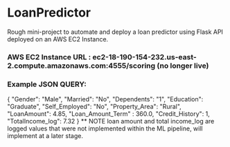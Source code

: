 # LoanPredictor
Rough mini-project to automate and deploy a loan predictor using Flask API deployed on an AWS EC2 Instance.

### AWS EC2 Instance URL : ec2-18-190-154-232.us-east-2.compute.amazonaws.com:4555/scoring (no longer live)

### Example JSON QUERY:

{
"Gender": "Male",
"Married": "No",
"Dependents": "1",
"Education": "Graduate",
"Self_Employed": "No",
"Property_Area": "Rural",
"LoanAmount": 4.85,
"Loan_Amount_Term" : 360.0,
"Credit_History": 1,
"TotalIncome_log": 7.32
}
** NOTE loan amount and total income_log are logged values that were not implemented within the ML pipeline, will implement at a later stage.
